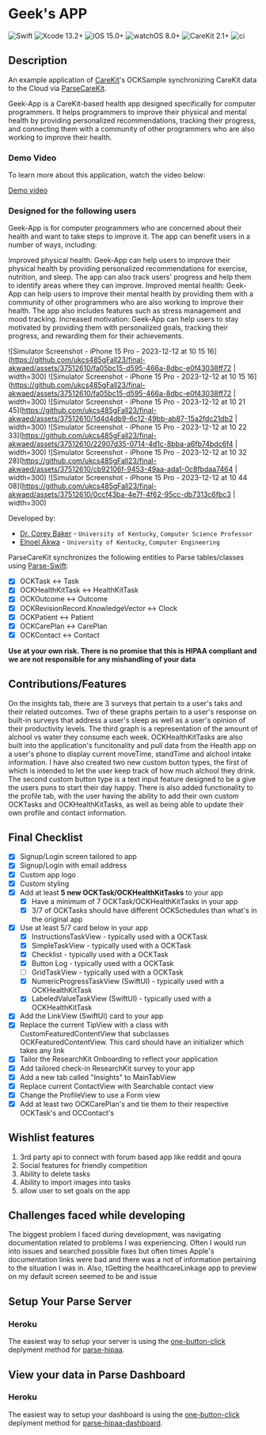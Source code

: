 <!--
Name of your final project
-->
# Geek's APP
![Swift](https://img.shields.io/badge/swift-5.5-brightgreen.svg) ![Xcode 13.2+](https://img.shields.io/badge/xcode-13.2%2B-blue.svg) ![iOS 15.0+](https://img.shields.io/badge/iOS-15.0%2B-blue.svg) ![watchOS 8.0+](https://img.shields.io/badge/watchOS-8.0%2B-blue.svg) ![CareKit 2.1+](https://img.shields.io/badge/CareKit-2.1%2B-red.svg) ![ci](https://github.com/netreconlab/CareKitSample-ParseCareKit/workflows/ci/badge.svg?branch=main)

## Description
<!--
Give a short description on what your project accomplishes and what tools is uses. Basically, what problems does it solve and why it's different from other apps in the app store.
-->
An example application of [CareKit](https://github.com/carekit-apple/CareKit)'s OCKSample synchronizing CareKit data to the Cloud via [ParseCareKit](https://github.com/netreconlab/ParseCareKit).

Geek-App is a CareKit-based health app designed specifically for computer programmers. It helps programmers to improve their physical and mental health by providing personalized recommendations, tracking their progress, and connecting them with a community of other programmers who are also working to improve their health.



### Demo Video
<!--
Add the public link to your YouTube or video posted elsewhere.
-->
To learn more about this application, watch the video below:

[Demo video](https://youtu.be/dsxLTlx58jI)


### Designed for the following users
<!--
Describe the types of users your app is designed for and who will benefit from your app.
-->
Geek-App is for computer programmers who are concerned about their health and want to take steps to improve it. The app can benefit users in a number of ways, including:

Improved physical health: Geek-App can help users to improve their physical health by providing personalized recommendations for exercise, nutrition, and sleep. The app can also track users' progress and help them to identify areas where they can improve.
Improved mental health: Geek-App can help users to improve their mental health by providing them with a community of other programmers who are also working to improve their health. The app also includes features such as stress management and mood tracking.
Increased motivation: Geek-App can help users to stay motivated by providing them with personalized goals, tracking their progress, and rewarding them for their achievements.
<!--
In addition, you can drop screenshots directly into your README file to add them to your README. Take these from your presentations.
-->


![Simulator Screenshot - iPhone 15 Pro - 2023-12-12 at 10 15 16](https://github.com/ukcs485gFall23/final-akwaed/assets/37512610/fa05bc15-d595-466a-8dbc-e0f43038ff72 | width=300)
![Simulator Screenshot - iPhone 15 Pro - 2023-12-12 at 10 15 16](https://github.com/ukcs485gFall23/final-akwaed/assets/37512610/fa05bc15-d595-466a-8dbc-e0f43038ff72 | width=300)
![Simulator Screenshot - iPhone 15 Pro - 2023-12-12 at 10 21 45](https://github.com/ukcs485gFall23/final-akwaed/assets/37512610/1d4d4db9-6c12-49bb-ab87-15a2fdc21db2 | width=300)
![Simulator Screenshot - iPhone 15 Pro - 2023-12-12 at 10 22 33](https://github.com/ukcs485gFall23/final-akwaed/assets/37512610/22907d35-0714-4d1c-8bba-a6fb74bdc6f4 | width=300)
![Simulator Screenshot - iPhone 15 Pro - 2023-12-12 at 10 32 28](https://github.com/ukcs485gFall23/final-akwaed/assets/37512610/cb92106f-9453-49aa-ada1-0c8fbdaa7464 | width=300)
![Simulator Screenshot - iPhone 15 Pro - 2023-12-12 at 10 44 08](https://github.com/ukcs485gFall23/final-akwaed/assets/37512610/0ccf43ba-4e7f-4f62-95cc-db7313c6fbc3 | width=300)

<!--
List all of the members who developed the project and
link to each members respective GitHub profile
-->
Developed by: 
- [Dr. Corey Baker](https://github.com/cbaker6) - `University of Kentucky`, `Computer Science Professor`
- [Elnoel Akwa](https://github.com/akwaed) - `University of Kentucky`, `Computer Engineering`

ParseCareKit synchronizes the following entities to Parse tables/classes using [Parse-Swift](https://github.com/parse-community/Parse-Swift):

- [x] OCKTask <-> Task
- [x] OCKHealthKitTask <-> HealthKitTask 
- [x] OCKOutcome <-> Outcome
- [x] OCKRevisionRecord.KnowledgeVector <-> Clock
- [x] OCKPatient <-> Patient
- [x] OCKCarePlan <-> CarePlan
- [x] OCKContact <-> Contact

**Use at your own risk. There is no promise that this is HIPAA compliant and we are not responsible for any mishandling of your data**

<!--
What features were added by you, this should be descriptions of features added from the [Code](https://uk.instructure.com/courses/2030626/assignments/11151475) and [Demo](https://uk.instructure.com/courses/2030626/assignments/11151413) parts of the final. Feel free to add any figures that may help describe a feature. Note that there should be information here about how the OCKTask/OCKHealthTask's and OCKCarePlan's you added pertain to your app.
-->
## Contributions/Features
On the insights tab, there are 3 surveys that pertain to a user's taks and their related outcomes. Two of these graphs pertain to a user's response on built-in surveys that address a user's sleep as well as a user's opinion of their productivity levels. The third graph is a representation of the amount of alchool vs water they consume each week. OCKHealthKitTasks are also built into the application's funcitonality and pull data from the Health app on a user's phone to display current moveTime, standTime and alchool intake information. I have also created two new custom button types, the first of which is intended to let the user keep track of how much alchool they drink. The second custom button type is a text input feature designed to be a give the users puns to start their day happy. There is also added functionality to the profile tab, with the user having the ability to add their own custom OCKTasks and OCKHealthKitTasks, as well as being able to update their own profile and contact information.
## Final Checklist
<!--
This is from the checkist from the final [Code](https://uk.instructure.com/courses/2030626/assignments/11151475). You should mark completed items with an x and leave non-completed items empty
-->
- [x] Signup/Login screen tailored to app
- [x] Signup/Login with email address
- [x] Custom app logo
- [x] Custom styling
- [x] Add at least **5 new OCKTask/OCKHealthKitTasks** to your app
  - [x] Have a minimum of 7 OCKTask/OCKHealthKitTasks in your app
  - [x] 3/7 of OCKTasks should have different OCKSchedules than what's in the original app
- [x] Use at least 5/7 card below in your app
  - [x] InstructionsTaskView - typically used with a OCKTask
  - [x] SimpleTaskView - typically used with a OCKTask
  - [x] Checklist - typically used with a OCKTask
  - [x] Button Log - typically used with a OCKTask
  - [ ] GridTaskView - typically used with a OCKTask
  - [x] NumericProgressTaskView (SwiftUI) - typically used with a OCKHealthKitTask
  - [x] LabeledValueTaskView (SwiftUI) - typically used with a OCKHealthKitTask
- [x] Add the LinkView (SwiftUI) card to your app
- [x] Replace the current TipView with a class with CustomFeaturedContentView that subclasses OCKFeaturedContentView. This card should have an initializer which takes any link
- [x] Tailor the ResearchKit Onboarding to reflect your application
- [x] Add tailored check-in ResearchKit survey to your app
- [x] Add a new tab called "Insights" to MainTabView
- [x] Replace current ContactView with Searchable contact view
- [x] Change the ProfileView to use a Form view
- [x] Add at least two OCKCarePlan's and tie them to their respective OCKTask's and OCContact's 

## Wishlist features
<!--
Describe at least 3 features you want to add in the future before releasing your app in the app-store
-->
1. 3rd party api to connect with forum based app like reddit and qoura
2. Social features for friendly competition
3. Ability to delete tasks
4. Ability to import images into tasks
5. allow user to set goals on the app

## Challenges faced while developing
<!--
Describe any challenges you faced with learning Swift, your baseline app, or adding features. You can describe how you overcame them.
-->
The biggest problem I faced during development, was  navigating documentation related to problems I was experiencing. Often I would run into issues and searched possible fixes but often times Apple's documentation links were bad and there was a not of information pertaining to the situation I was in. Also, tGetting the healthcareLinkage app to preview on my default screen seemed to be and issue

## Setup Your Parse Server

### Heroku
The easiest way to setup your server is using the [one-button-click](https://github.com/netreconlab/parse-hipaa#heroku) deplyment method for [parse-hipaa](https://github.com/netreconlab/parse-hipaa).


## View your data in Parse Dashboard

### Heroku
The easiest way to setup your dashboard is using the [one-button-click](https://github.com/netreconlab/parse-hipaa-dashboard#heroku) deplyment method for [parse-hipaa-dashboard](https://github.com/netreconlab/parse-hipaa-dashboard).
